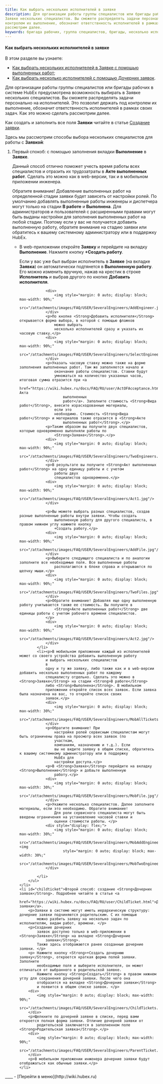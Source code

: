 ```yaml
---
title: Как выбрать нескольких исполнителей в заявке
description: Для организации работы группы специалистов или бригады рабочих в системе HubEx предусмотрена возможность выбирать в
Заявке нескольких специалистов. Вы сможете распределять задачи персонально на исполнителей. Это позволит держать под
контролем их выполнение, обозначит ответствнность исполнителей в рамках своих задач. Как это можно сделать
рассмотрим далее.
keywords: бригада рабочих, группа специалистов, бригады, несколько исполнителей, несколько специалистов, работа в группе, групповые задачи, выбрать нескольких исполнителей, hubex, хабекс, хубекс, хабикс
---
```


#### Как выбрать нескольких исполнителей в заявке
В этом разделе вы узнаете:
<html>
<meta charset="utf-8">

<ul>
    <li><a href="#files">Как выбрать нескольких исполнителей в Заявке с помощью выполненных работ</a>;</li>
    <li><a href="#childticket">Как выбрать несколько исполнителей с помощью Дочерних заявок</a>.</li>

</ul>
</html>
<body>

<p>Для организации работы группы специалистов или бригады рабочих в системе HubEx предусмотрена возможность выбирать в
    Заявке нескольких специалистов. Вы сможете распределять задачи персонально на исполнителей. Это позволит держать под
    контролем их выполнение, обозначит ответствнность исполнителей в рамках своих задач. Как это можно сделать
    рассмотрим далее. </p>


<p>Как создать и заполнить все поля <Strong>Заявки</Strong> читайте в статье <a
        href="https://wiki.hubex.ru/docs/FAQ/RU/user/CreatingTicket.html">Создание заявки</a>.</p>
<p>Здесь мы рассмотрим способы выбора нескольких специалистов для работы с <Strong>Заявкой</Strong>:</p>
<ol>
    <li id="files">Первый спокоб: с помощью заполнения вкладки <Strong>Выполнение</Strong> в <Strong>Заявке</Strong>.
        <p>Данный способ отлично поможет учесть время работы всех специалистов и отразить их трудозатраты в <Strong>Акте
            выполненных работ</Strong>. Сделать это можно как в web-версии, так и в мобильном приложении инженера.</p>
        <p>Обратите внимание! Добавление выполненных работ на определенной стадии заявки будет зависеть от настройки
            ролей. По
            умолчанию добавлять выполненные работы инженеры и диспетчера могут только на стадии <Strong>В
                работе</Strong> и <Strong>Выполнена</Strong>.
            Для администраторов и пользователей с расширенными правами могут быть выданы настройки для заполнения
            выполненных работ на любой стадии. Поэтому если у вас не получается добавить выполненную работу, обратите
            внимание на стадию заявки или обратитесь к вашему системному администратору или в поддержку HubEx.</p>
        <ul>
            <li>В web-приложении откройте <Strong>Заявку</Strong> и перейдите на вкладку <Strong>Выполнение</Strong>.
                Нажмите кнопку <Strong>+Создать работу</Strong>.
                <p>Если у вас уже был выбран исполнитель в <Strong>Заявке</Strong> (на вкладке <Strong>Заявка</Strong>)
                    он автоматически подтянется в
                    <Strong>Выполненную работу</Strong>. Его можно изменить вручную, нажав на крестик в строке <Strong>Исполнитель</Strong>
                    и выбрав
                    другого по кнопке <Strong>Добавить исполнителя</Strong>.</p>

                <div>
                    <img style="margin: 0 auto; display: block; max-width: 90%;"
                         src="/attachments/images/FAQ/USER/SeveralEngineers/AddEngineer.jpg"/>
                </div>
                <p>По кнопке <Strong>Добавить исполнителя</Strong> открывается форма выбора, в которой с помощью флажков
                    можно выбрать
                    несколько исполнителей сразу и указать их часовую ставку.</p>
                <div>
                    <img style="margin: 0 auto; display: block; max-width: 90%;"
                         src="/attachments/images/FAQ/USER/SeveralEngineers/SelectEngineers.jpg"/>
                </div>
                <p>Указать часовую ставку можно также на форме заполнения выполненных работ. Там же заполняется начало и
                    окончание работы специалистов. Ставки будут
                    умножаться на количество указанных часов, итоговая сумма отразится при <a
                            href="https://wiki.hubex.ru/docs/FAQ/RU/user/ActOFAcceptance.html">формировании Акта
                        выполненных
                        работ</a>. Заполните стоимость <Strong>Вида работ</Strong>, внесите израсходованные материалы,
                    если это
                    необходимо. Стоимость <Strong>Вида работ</Strong> и материалов также отразится в <Strong>Акте
                        выполненных работ</Strong>.</p>
                <p>Таким образом вы получите двух специалистов, которые одновременно выполняли работы по
                    <Strong>Заявке</Strong>.</p>
                <div>
                    <img style="margin: 0 auto; display: block; max-width: 90%;"
                         src="/attachments/images/FAQ/USER/SeveralEngineers/TwoEngineers.jpg"/>
                </div>
                <p>В результате вы получите <Strong>Акт выполненных работ</Strong> на одну единицу работы и с учетом
                    работы двух
                    специалистов одновременно.</p>
                <div>
                    <img style="margin: 0 auto; display: block; max-width: 90%;"
                         src="/attachments/images/FAQ/USER/SeveralEngineers/Act1.jpg"/>
                </div>

                <p>Вы можете выбрать разных специалистов, создав разные выполненные работы внутри заявки. Чтобы создать
                    выполненную работу для другого специалиста, в правом нижнем углу нажмите кнопку
                    +Создать работу.</p>
                <div>
                    <img style="margin: 0 auto; display: block; max-width: 90%;"
                         src="/attachments/images/FAQ/USER/SeveralEngineers/AddFile.jpg"/>
                </div>
                <p>Выберите следующего специалиста и по аналогии заполните все необходимые поля. Все выполненные работы
                    располагаются в блоке справа и открываются по щелчку мыши.</p>
                <div>
                    <img style="margin: 0 auto; display: block; max-width: 90%;"
                         src="/attachments/images/FAQ/USER/SeveralEngineers/TwoFiles.jpg"/>
                </div>
                <p>Обратите внимание! Добавляя еще одну выполненную работу учитывается также ее стоимость. Вы получите в
                    <Strong>Акте выполненных работ</Strong> две единицы работы с учетом рабочего времени специалистов.
                </p>
                <div>
                    <img style="margin: 0 auto; display: block; max-width: 90%;"
                         src="/attachments/images/FAQ/USER/SeveralEngineers/Act2.jpg"/>
                </div>
            </li>
            <li><p>В мобильном приложении каждый из исполнителей может со своего устройства добавить выполненную работу
                и выбрать нескольких специалистов
                в
                одну и ту же заявку, либо также как и в web-версии добавить несколько выполненных работ по каждому
                специалисту отдельно. Сделать это можно в <Strong>Заявке</Strong> на стадии <Strong>В работе</Strong>
                либо <Strong>Выполнена</Strong>. В мобильном
                приложении откройте список всех заявок. Если заявка была назначена на вас, то откройте список своих
                заявок.</p>
                <div>
                    <img style="margin: 0 auto; display: block; max-width: 30%;"
                         src="/attachments/images/FAQ/USER/SeveralEngineers/MobAllTickets.jpg"/>
                </div>
                <p>Обратите внимание! При
                    настройке ролей сервисным специалистам могут быть ограничены права на просмотр всех заявок (по
                    участкам,
                    компаниям, назначению и т.д.). Если
                    вы не видите заявку в общем списке, обратитесь к вашему системному администратору или в поддержку
                    HubEx для
                    настройки доступа.</p>
                <p>В <Strong>Заявке</Strong> перейдите на вкладку <Strong>Выполнение</Strong> и добаьте выполненную
                    работу.</p>
                <div>
                    <img style="margin: 0 auto; display: block; max-width: 30%;"
                         src="/attachments/images/FAQ/USER/SeveralEngineers/MobFile.jpg"/>
                </div>
                <p>Укажите несколько специалистов. Далее заполните материалы, если это необходимо. Обратите внимание!
                    Для роли сервисного специалиста могут быть введены ограничения на установление часовой ставки и
                    оценки стоимости работы. </p>
                <div style="display: flex;">
                    <img style="margin: 0 auto; display: block; max-width: 30%;"
                         src="/attachments/images/FAQ/USER/SeveralEngineers/MobAddEngineer.jpg"/> <img
                        style="margin: 0 auto; display: block; max-width: 30%;"
                        src="/attachments/images/FAQ/USER/SeveralEngineers/MobTwoEngineers.jpg"/>
                </div>

            </li>
        </ul>
    </li>
    <li id="childticket">Второй способ: создание <Strong>Дочерних заявок</Strong>. Подробнее читайте в статье <a
            href="https://wiki.hubex.ru/docs/FAQ/RU/user/ChildTicket.html">Дочерние заявки</a>.
        <p>Заявки в системе могут иметь иерархическую структуру: дочерние заявки подчиняются родительским. С их помощью
            можно разбить заявку на несколько задач по исполнителям, видам работ, времени. </p>
        <p>Создание дочерних
            заявок доступно только в web-приложении в <Strong>Заявке</Strong> на вкладке <Strong>Дочерние
                заявки</Strong>.
            Также здесь отображаются ранее созданные дочерние заявки. </p>
        <p> Нажмите кнопку <Strong>+Создать дочернюю заявку</Strong>, откроется краткая форма полей заявки. Заполните
            необходимые поля и выберите исполнителя, он может отличаться от выбранного в родительской заявке.
            Нажмите кнопку <Strong>Создать</Strong> в правом нижнем углу для сохранения дочерней заявки. После чего она
            отобразится на вкладке <Strong>Дочерние заявки</Strong>
            и появится в общем списке заявок. </p>
        <div>
            <img style="margin: 0 auto; display: block; max-width: 90%;"
                 src="/attachments/images/FAQ/USER/SeveralEngineers/ChildTickets.jpg"/>
        </div>
        <p>Щелкните по дочерней заявке в списке, перед вами откроется полная форма заявки. Отличие дочерней заявки от
            родительской заключается в заполненном поле <Strong>Родительская заявка</Strong>.</p>
        <div>
            <img style="margin: 0 auto; display: block; max-width: 90%;"
                 src="/attachments/images/FAQ/USER/SeveralEngineers/ParentTicket.jpg"/>
        </div>
        <p>В мобильном приложении инженера дочерние заявки будут отображаться как обычные заявки.</p>
    </li>
</ol>
</body>
____
- [Перейти в меню](http://wiki.hubex.ru)


